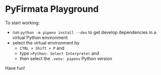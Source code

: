 # PyFirmata Playground

To start working:

* run `python -m pipenv install --dev` to get develop dependencies in a virtual Python environment
* select the virtual environment by
  * `CTRL + Shift + P` and
  * type `>Python: Select Interpreter` and
  * then select the `.venv: pipenv` Python version

Have fun!
